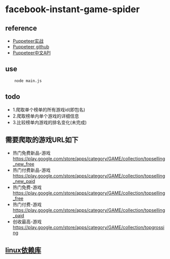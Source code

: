 # facebook-instant-game-spider

## reference
- [Puppeteer实战](https://www.jianshu.com/p/a9a55c03f768)
- [Puppeteer github](https://github.com/GoogleChrome/puppeteer)
- [Puppeteer中文API](https://zhaoqize.github.io/puppeteer-api-zh_CN/)

## use
``` bash
    node main.js
```

## todo
- 1.爬取单个榜单的所有游戏id(即包名)
- 2.爬取榜单内单个游戏的详细信息
- 3.比较榜单内游戏的排名变化(未完成)

## 需要爬取的游戏URL如下
- 热门免费新品-游戏	https://play.google.com/store/apps/category/GAME/collection/topselling_new_free
- 热门付费新品-游戏	https://play.google.com/store/apps/category/GAME/collection/topselling_new_paid
- 热门免费-游戏	https://play.google.com/store/apps/category/GAME/collection/topselling_free
- 热门付费-游戏	https://play.google.com/store/apps/category/GAME/collection/topselling_paid
- 创收最高-游戏	https://play.google.com/store/apps/category/GAME/collection/topgrossing

## [linux依赖库](https://github.com/GoogleChrome/puppeteer/blob/master/docs/troubleshooting.md)